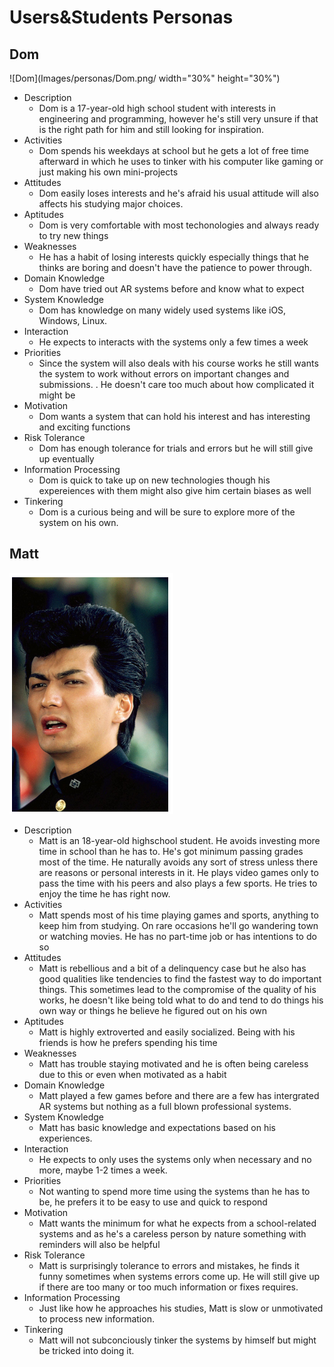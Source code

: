 # Users&Students Personas
## Dom
![Dom](Images/personas/Dom.png/ width="30%" height="30%")
 * Description
   - Dom is a 17-year-old high school student with interests in engineering and programming, however he's still very unsure if that is the right path for him and still looking for inspiration.
 * Activities
   - Dom spends his weekdays at school but he gets a lot of free time afterward in which he uses to tinker with his computer like gaming or just making his own mini-projects
 * Attitudes
   - Dom easily loses interests and he's afraid his usual attitude will also affects his studying major choices.
 * Aptitudes
   - Dom is very comfortable with most techonologies and always ready to try new things
 * Weaknesses
   - He has a habit of losing interests quickly especially things that he thinks are boring and doesn't have the patience to power through.
 * Domain Knowledge
   - Dom have tried out AR systems before and know what to expect
 * System Knowledge
   - Dom has knowledge on many widely used systems like iOS, Windows, Linux. 
 * Interaction
   - He expects to interacts with the systems only a few times a week
 * Priorities
   - Since the system will also deals with his course works he still wants the system to work without errors on important changes and submissions.  . He doesn't care too much about how complicated it might be
 * Motivation
   - Dom wants a system that can hold his interest and has interesting and exciting functions                                                                                                                          
 * Risk Tolerance
   - Dom has enough tolerance for trials and errors but he will still give up eventually
 * Information Processing
   - Dom is quick to take up on new technologies though his expereiences with them might also give him certain biases as well
 * Tinkering
   - Dom is a curious being and will be sure to explore more of the system on his own.

## Matt
![Matt](Images/personas/Matt.png/)
 * Description
   - Matt is an 18-year-old highschool student. He avoids investing more time in school than he has to. He's got minimum passing grades most of the time. He naturally avoids any sort of stress unless there are reasons or personal interests in it. He plays video games only to pass the time with his peers and also plays a few sports. He tries to enjoy the time he has right now.
 * Activities
   - Matt spends most of his time playing games and sports, anything to keep him from studying. On rare occasions he'll go wandering town or watching movies. He has no part-time job or has intentions to do so
 * Attitudes
   - Matt is rebellious and a bit of a delinquency case but he also has good qualities like tendencies to find the fastest way to do important things. This sometimes lead to the compromise of the quality of his works, he doesn't like being told what to do and tend to do things his own way or things he believe he figured out on his own
 * Aptitudes
   - Matt is highly extroverted and easily socialized. Being with his friends is how he prefers spending his time
 * Weaknesses
   - Matt has trouble staying motivated and he is often being careless due to this or even when motivated as a habit
 * Domain Knowledge
   - Matt played a few games before and there are a few has intergrated AR systems but nothing as a full blown professional systems.
 * System Knowledge
   - Matt has basic knowledge and expectations based on his experiences.
 * Interaction
   - He expects to only uses the systems only when necessary and no more, maybe 1-2 times a week.
 * Priorities
   - Not wanting to spend more time using the systems than he has to be, he prefers it to be easy to use and quick to respond
 * Motivation
   - Matt wants the minimum for what he expects from a school-related systems and as he's a careless person by nature something with reminders will also be helpful                                                                                                                          
 * Risk Tolerance
   - Matt is surprisingly tolerance to errors and mistakes, he finds it funny sometimes when systems errors come up. He will still give up if there are too many or too much information or fixes requires.
 * Information Processing
   - Just like how he approaches his studies, Matt is slow or unmotivated to process new information.
 * Tinkering
   - Matt will not subconciously tinker the systems by himself but might be tricked into doing it.
